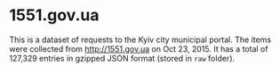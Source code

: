 # 1551.gov.ua

This is a dataset of requests to the Kyiv city municipal portal.
The items were collected from http://1551.gov.ua on Oct 23, 2015.
It has a total of 127,329 entries in gzipped JSON format (stored in `raw` folder).

